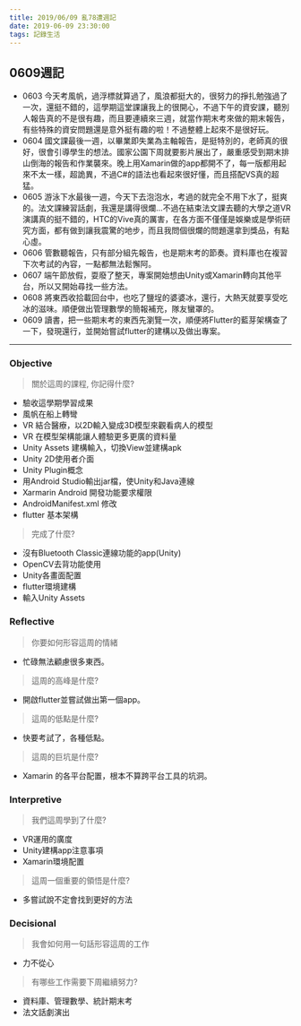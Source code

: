 ```yaml
---
title: 2019/06/09 亂78遭週記
date: 2019-06-09 23:30:00
tags: 記錄生活
---
```

## **0609週記**

- 0603 今天考風帆，過浮標就算過了，風浪都挺大的，很努力的掙扎勉強過了一次，還挺不錯的，這學期這堂課讓我上的很開心，不過下午的資安課，聽別人報告真的不是很有趣，而且要連續來三週，就當作期末考來做的期末報告，有些特殊的資安問題還是意外挺有趣的啦！不過整體上起來不是很好玩。
- 0604 國文課最後一週，以畢業即失業為主軸報告，是挺特別的，老師真的很好，很會引導學生的想法。國家公園下周就要影片展出了，嚴重感受到期末排山倒海的報告和作業襲來。晚上用Xamarin做的app都開不了，每一版都用起來不太一樣，超詭異，不過C#的語法也看起來很好懂，而且搭配VS真的超猛。
- 0605 游泳下水最後一週，今天下去泡泡水，考過的就完全不用下水了，挺爽的。法文課練習話劇，我還是講得很爛...不過在結束法文課去聽的大學之道VR演講真的挺不錯的，HTC的Vive真的厲害，在各方面不僅僅是娛樂或是學術研究方面，都有做到讓我震驚的地步，而且我問個很爛的問題還拿到獎品，有點心虛。
- 0606 管數聽報告，只有部分組先報告，也是期末考的節奏。資料庫也在複習下次考試的內容，一點都無法鬆懈阿。
- 0607 端午節放假，耍廢了整天，專案開始想由Unity或Xamarin轉向其他平台，所以又開始尋找一些方法。
- 0608 將東西收拾載回台中，也吃了鹽埕的婆婆冰，還行，大熱天就要享受吃冰的滋味。順便做出管理數學的簡報補充，隊友蠻罩的。
- 0609 讀書，把一些期末考的東西先瀏覽一次，順便將Flutter的藍芽架構查了一下，發現還行，並開始嘗試flutter的建構以及做出專案。

---

### **Objective**

> 關於這周的課程, 你記得什麼?

- 驗收這學期學習成果
- 風帆在船上轉彎
- VR 結合醫療，以2D輸入變成3D模型來觀看病人的模型
- VR 在模型架構能讓人體驗更多更廣的資料量
- Unity Assets 建構輸入，切換View並建構apk
- Unity 2D使用者介面
- Unity Plugin概念
- 用Android Studio輸出jar檔，使Unity和Java連線
- Xarmarin Android 開發功能要求權限
- AndroidManifest.xml 修改
- flutter 基本架構

> 完成了什麼?

- 沒有Bluetooth Classic連線功能的app(Unity)
- OpenCV去背功能使用
- Unity各畫面配置
- flutter環境建構
- 輸入Unity Assets

### **Reflective**

> 你要如何形容這周的情緒

* 忙碌無法顧慮很多東西。

> 這周的高峰是什麼?

* 開啟flutter並嘗試做出第一個app。

> 這周的低點是什麼?

* 快要考試了，各種低點。

> 這周的巨坑是什麼?

* Xamarin 的各平台配置，根本不算跨平台工具的坑洞。

### **Interpretive**

> 我們這周學到了什麼?

- VR運用的廣度
- Unity建構app注意事項
- Xamarin環境配置

>這周一個重要的領悟是什麼?

* 多嘗試說不定會找到更好的方法

### **Decisional**

> 我會如何用一句話形容這周的工作

* 力不從心

> 有哪些工作需要下周繼續努力?

- 資料庫、管理數學、統計期末考
- 法文話劇演出

